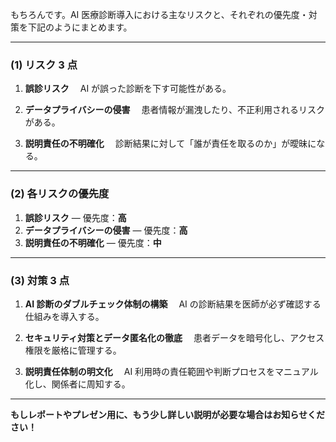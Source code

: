 もちろんです。AI 医療診断導入における主なリスクと、それぞれの優先度・対策を下記のようにまとめます。

---

### (1) リスク 3 点

1. **誤診リスク**
   　AI が誤った診断を下す可能性がある。

2. **データプライバシーの侵害**
   　患者情報が漏洩したり、不正利用されるリスクがある。

3. **説明責任の不明確化**
   　診断結果に対して「誰が責任を取るのか」が曖昧になる。

---

### (2) 各リスクの優先度

1. **誤診リスク** — 優先度：**高**
2. **データプライバシーの侵害** — 優先度：**高**
3. **説明責任の不明確化** — 優先度：**中**

---

### (3) 対策 3 点

1. **AI 診断のダブルチェック体制の構築**
   　AI の診断結果を医師が必ず確認する仕組みを導入する。

2. **セキュリティ対策とデータ匿名化の徹底**
   　患者データを暗号化し、アクセス権限を厳格に管理する。

3. **説明責任体制の明文化**
   　AI 利用時の責任範囲や判断プロセスをマニュアル化し、関係者に周知する。

---

**もしレポートやプレゼン用に、もう少し詳しい説明が必要な場合はお知らせください！**
